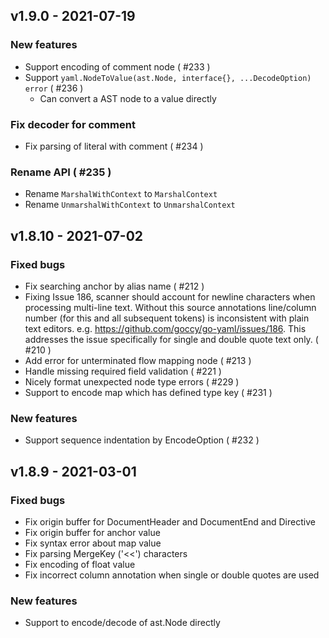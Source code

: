 ## v1.9.0 - 2021-07-19

### New features

- Support encoding of comment node ( #233 )
- Support `yaml.NodeToValue(ast.Node, interface{}, ...DecodeOption) error` ( #236 )
  - Can convert a AST node to a value directly

### Fix decoder for comment

- Fix parsing of literal with comment ( #234 )

### Rename API ( #235 )

- Rename `MarshalWithContext` to `MarshalContext`
- Rename `UnmarshalWithContext` to `UnmarshalContext`

## v1.8.10 - 2021-07-02

### Fixed bugs

- Fix searching anchor by alias name ( #212 )
- Fixing Issue 186, scanner should account for newline characters when processing multi-line text. Without this source annotations line/column number (for this and all subsequent tokens) is inconsistent with plain text editors. e.g. https://github.com/goccy/go-yaml/issues/186. This addresses the issue specifically for single and double quote text only. ( #210 )
- Add error for unterminated flow mapping node ( #213 )
- Handle missing required field validation ( #221 )
- Nicely format unexpected node type errors ( #229 )
- Support to encode map which has defined type key ( #231 )

### New features

- Support sequence indentation by EncodeOption ( #232 )

## v1.8.9 - 2021-03-01

### Fixed bugs

- Fix origin buffer for DocumentHeader and DocumentEnd and Directive
- Fix origin buffer for anchor value
- Fix syntax error about map value
- Fix parsing MergeKey ('<<') characters
- Fix encoding of float value
- Fix incorrect column annotation when single or double quotes are used

### New features

- Support to encode/decode of ast.Node directly
